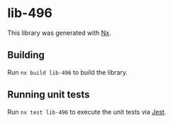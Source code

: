 # lib-496

This library was generated with [Nx](https://nx.dev).

## Building

Run `nx build lib-496` to build the library.

## Running unit tests

Run `nx test lib-496` to execute the unit tests via [Jest](https://jestjs.io).
